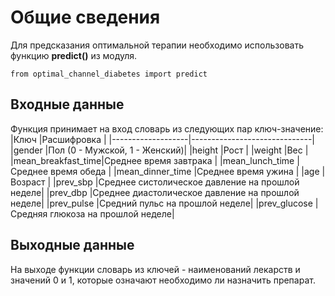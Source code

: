 # Общие сведения
Для предсказания оптимальной терапии необходимо использовать функцию **predict()** из модуля.

    from optimal_channel_diabetes import predict

## Входные данные
Функция принимает на вход словарь из следующих пар ключ-значение:
|Ключ          	    |Расшифровка                   |
|-------------------|------------------------------|
|gender             |Пол (0 - Мужской, 1 - Женский)|
|height             |Рост                          |
|weight             |Вес                           |
|mean_breakfast_time|Среднее время завтрака        |
|mean_lunch_time    |Среднее время обеда           |
|mean_dinner_time   |Среднее время ужина           |
|age                |Возраст                       |
|prev_sbp           |Среднее систолическое давление на прошлой неделе|
|prev_dbp           |Среднее диастолическое давление на прошлой неделе|
|prev_pulse         |Средний пульс на прошлой неделе|
|prev_glucose       |Средняя глюкоза на прошлой неделе|

## Выходные данные
На выходе функции словарь из ключей - наименований лекарств и значений 0 и 1, которые означают необходимо ли назначить препарат.

